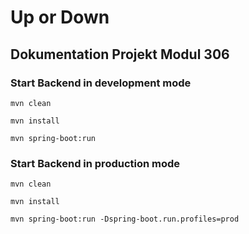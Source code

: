 # Up or Down

## Dokumentation Projekt Modul 306

### Start Backend in development mode
`mvn clean`

`mvn install`

`mvn spring-boot:run`
### Start Backend in production mode
`mvn clean`

`mvn install`

`mvn spring-boot:run -Dspring-boot.run.profiles=prod`
